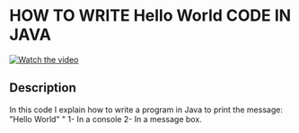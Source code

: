 # HOW TO WRITE Hello World CODE IN JAVA

[![Watch the video](https://img.youtube.com/vi/YcrjCAIGr2s/hqdefault.jpg)](https://youtu.be/YcrjCAIGr2s)

## Description

  

In this code I explain how to write a program in Java to print the message: "Hello World" "
1- In a console
2- In a message box.

